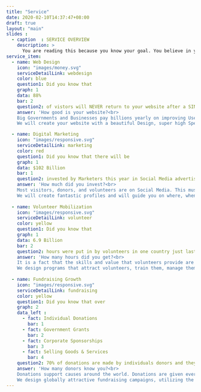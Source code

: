 ```yaml
---
title: "Service"
date: 2020-02-10T14:37:47+08:00
draft: true
layout: "main"
slides :
  - caption  : SERVICE OVERVIEW
    description: >
      You are reading this because you know your goal. You believe in your impact. And now you want to grow that impact. You bring your vision, we'll bring the rest.
service_item: 
  - name: Web Design
    icon: "images/money.svg"
    serviceDetailLink: webdesign
    color: blue
    question1: Did you know that
    graph: 1
    data: 88%
    bar: 2
    question2: of vistors will NEVER return to your website after a SINGLE bad experience?
    answer: 'How good is your website?<br>
    Big Governments and Businesses pay billions yearly on improving User Experience. This MUST be a priority.<br>
    We will create your website with a beautiful Design, super high Speed, hacker-proof Security, and do all of that even better on Mobile Devices.'

  - name: Digital Marketing
    icon: "images/responsive.svg"
    serviceDetailLink: marketing
    color: red
    question1: Did you know that there will be
    graph: 1
    data: $102 Billion
    bar: 1
    question2: invested by Marketers this year in Social Media advertising, more than all other marketing options?
    answer: 'How much did you invest?<br>
    Most visitors, donors, and volunteers are on Social Media. This must be your biggest marketing tool to guarantee your success.<br>
    We will create fantastic profiles and will guide you on where, when, what, and how to post to get exactly what you need.'
 
  - name: Volunteer Mobilization
    icon: "images/responsive.svg"
    serviceDetailLink: volunteer
    color: yellow
    question1: Did you know that
    graph: 1
    data: 6.9 Billion
    bar: 2
    question2: hours were put in by volunteers in one country just last year alone?
    answer: 'How many hours did you get?<br>
    It is a fact that the skills and value that volunteers provide are immense, not to mention all the actual physical labour they put in.<br>
    We design programs that attract volunteers, train them, manage them, and, best of all, keep them coming back.'
 
  - name: Fundraising Growth
    icon: "images/responsive.svg"
    serviceDetailLink: fundraising
    color: yellow
    question1: Did you know that over
    graph: 2
    data_left :
      - fact: Individual Donations
        bar: 1
      - fact: Government Grants
        bar: 2
      - fact: Corporate Sponsorships
        bar: 3
      - fact: Selling Goods & Services
        bar: 4
    question2: 70% of donations are made by individuals donors and they were attracted by good marketing? 
    answer: 'How many donors know you?<br>
    Donations support causes around the world. Donations are given every moment so aim to bring donors to your cause.<br>
    We design globally attractive fundraising campaigns, utilizing the best technical resources to get, and keep, donors.'
---
```


